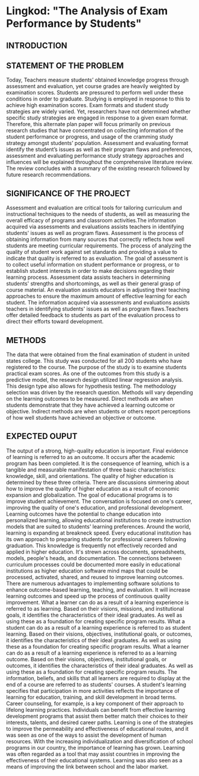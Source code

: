 # Lingkod: "The Analysis of Exam Performance by Students"

## INTRODUCTION


## STATEMENT OF THE PROBLEM
Today, Teachers measure students’ obtained knowledge progress through assessment and evaluation, yet course grades are heavily weighted by examination scores. Students are pressured to perform well under these conditions in order to graduate. Studying is employed in response to this to achieve high examination scores. Exam formats and student study strategies are widely varied. Yet, researchers have not determined whether specific study strategies are engaged in response to a given exam format. Therefore, this alternate plan paper will focus primarily on previous research studies that have concentrated on collecting information of the student performance or progress, and usage of the cramming study strategy amongst students’ population. Assessment and evaluating format identify the student’s issues as well as their program flaws and preferences, assessment and evaluating performance study strategy approaches and influences will be explained throughout the comprehensive literature review. The review concludes with a summary of the existing research followed by future research recommendations.


## SIGNIFICANCE OF THE PROJECT
Assessment and evaluation are critical tools for tailoring curriculum and instructional techniques to the needs of students, as well as measuring the overall efficacy of programs and classroom activities.The information acquired via assessments and evaluations assists teachers in identifying students' issues as well as program flaws. Assessment is the process of obtaining information from many sources that correctly reflects how well students are meeting curricular requirements. The process of analyzing the quality of student work against set standards and providing a value to indicate that quality is referred to as evaluation.
The goal of assessment is to collect useful information on student performance or progress, or to establish student interests in order to make decisions regarding their learning process. Assessment data assists teachers in determining students' strengths and shortcomings, as well as their general grasp of course material. An evaluation assists educators in adjusting their teaching approaches to ensure the maximum amount of effective learning for each student.  The information acquired via assessments and evaluations assists teachers in identifying students' issues as well as program flaws.Teachers offer detailed feedback to students as part of the evaluation process to direct their efforts toward development.


## METHODS
The data that were obtained from the final examination of student in united states college. This study was conducted for all 200 students who have registered to the course. The purpose of the study is to examine students practical exam scores. As one of the outcomes from this study is a predictive model, 
the research design utilized linear regression analysis. This design type also allows for 
hypothesis testing. The methodology selection was driven by the research question. Methods will vary depending on the learning outcomes to be measured.  Direct methods are when students demonstrate that they have achieved a learning outcome or objective.  Indirect methods are when students or others report perceptions of how well students have achieved an objective or outcome.

## EXPECTED OUPUT
The output of a strong, high-quality education is important. Final evidence of learning is referred to as an outcome. It occurs after the academic program has been completed. It is the consequence of learning, which is a tangible and measurable manifestation of three basic characteristics: knowledge, skill, and orientations. The quality of higher education is determined by these three criteria. There are discussions simmering about how to improve the quality of higher education as a result of economic expansion and globalization. The goal of educational programs is to improve student achievement. The conversation is focused on one's career, improving the quality of one's education, and professional development.
Learning outcomes have the potential to change education into personalized learning, allowing educational institutions to create instruction models that are suited to students' learning preferences. Around the world, learning is expanding at breakneck speed. Every educational institution has its own approach to preparing students for professional careers following graduation. This knowledge is frequently not effectively recorded and applied in higher education. It's strewn across documents, spreadsheets, models, people's heads, and documentation. The connections between curriculum processes could be documented more easily in educational institutions as higher education software mind maps that could be processed, activated, shared, and reused to improve learning outcomes. There are numerous advantages to implementing software solutions to enhance outcome-based learning, teaching, and evaluation. It will increase learning outcomes and speed up the process of continuous quality improvement.
What a learner can do as a result of a learning experience is referred to as learning. Based on their visions, missions, and institutional goals, it identifies the characteristics of their ideal graduates. As well as using these as a foundation for creating specific program results. What a student can do as a result of a learning experience is referred to as student learning. Based on their visions, objectives, institutional goals, or outcomes, it identifies the characteristics of their ideal graduates. As well as using these as a foundation for creating specific program results. What a learner can do as a result of a learning experience is referred to as a learning outcome. Based on their visions, objectives, institutional goals, or outcomes, it identifies the characteristics of their ideal graduates. As well as using these as a foundation for creating specific program results. The information, beliefs, and skills that all learners are required to display at the end of a course are referred to as students' courses.
A student's learning specifies that participation in more activities reflects the importance of learning for education, training, and skill development in broad terms. Career counseling, for example, is a key component of their approach to lifelong learning practices. Individuals can benefit from effective learning development programs that assist them better match their choices to their interests, talents, and desired career paths.
Learning is one of the strategies to improve the permeability and effectiveness of educational routes, and it was seen as one of the ways to assist the development of human resources. With the increasing individualization and diversification of school programs in our country, the importance of learning has grown. Learning was often regarded as a tool that may assist countries in improving the effectiveness of their educational systems. Learning was also seen as a means of improving the link between school and the labor market.

